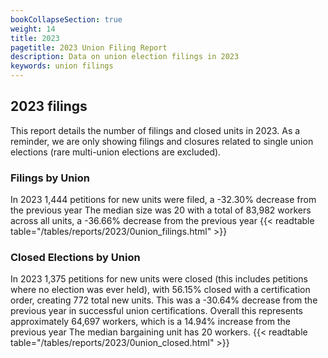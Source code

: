 ```yaml
---
bookCollapseSection: true
weight: 14
title: 2023
pagetitle: 2023 Union Filing Report
description: Data on union election filings in 2023
keywords: union filings
---
```


## 2023 filings

This report details the number of filings and closed units in 2023. As a reminder, we are only showing filings and closures related to single union elections (rare multi-union elections are excluded).

### Filings by Union
In 2023 1,444 petitions for new units were filed, a -32.30% decrease from the previous year The median size was 20 with a total of 83,982 workers across all units, a -36.66% decrease from the previous year
{{< readtable table="/tables/reports/2023/0union_filings.html" >}}

### Closed Elections by Union
In 2023 1,375 petitions for new units were closed (this includes petitions where no election was ever held), with 56.15% closed with a certification order, creating 772 total new units. This was a -30.64% decrease from the previous year in successful union certifications. Overall this represents approximately 64,697 workers, which is a 14.94% increase from the previous year The median bargaining unit has 20 workers.
{{< readtable table="/tables/reports/2023/0union_closed.html" >}}
